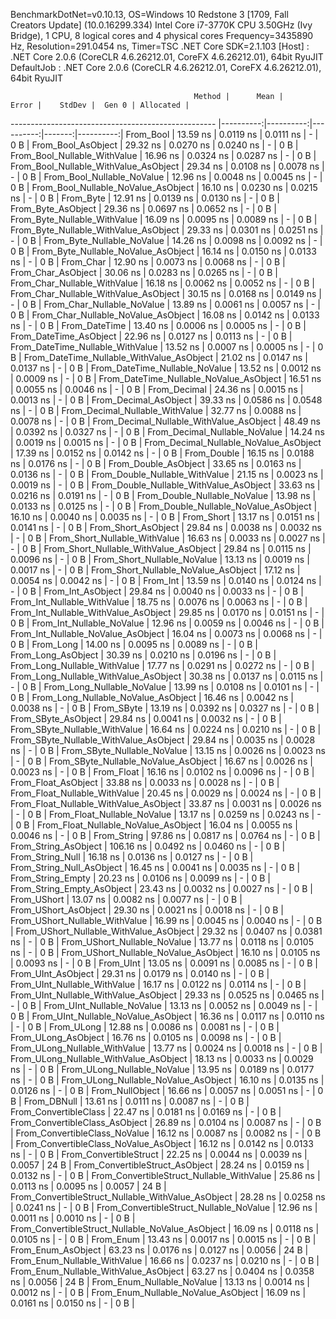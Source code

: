 
BenchmarkDotNet=v0.10.13, OS=Windows 10 Redstone 3 [1709, Fall Creators Update] (10.0.16299.334)
Intel Core i7-3770K CPU 3.50GHz (Ivy Bridge), 1 CPU, 8 logical cores and 4 physical cores
Frequency=3435890 Hz, Resolution=291.0454 ns, Timer=TSC
.NET Core SDK=2.1.103
  [Host]     : .NET Core 2.0.6 (CoreCLR 4.6.26212.01, CoreFX 4.6.26212.01), 64bit RyuJIT
  DefaultJob : .NET Core 2.0.6 (CoreCLR 4.6.26212.01, CoreFX 4.6.26212.01), 64bit RyuJIT


                                             Method |      Mean |     Error |    StdDev |  Gen 0 | Allocated |
--------------------------------------------------- |----------:|----------:|----------:|-------:|----------:|
                                          From_Bool |  13.59 ns | 0.0119 ns | 0.0111 ns |      - |       0 B |
                                 From_Bool_AsObject |  29.32 ns | 0.0270 ns | 0.0240 ns |      - |       0 B |
                       From_Bool_Nullable_WithValue |  16.96 ns | 0.0324 ns | 0.0287 ns |      - |       0 B |
              From_Bool_Nullable_WithValue_AsObject |  29.34 ns | 0.0108 ns | 0.0078 ns |      - |       0 B |
                         From_Bool_Nullable_NoValue |  12.96 ns | 0.0048 ns | 0.0045 ns |      - |       0 B |
                From_Bool_Nullable_NoValue_AsObject |  16.10 ns | 0.0230 ns | 0.0215 ns |      - |       0 B |
                                          From_Byte |  12.91 ns | 0.0139 ns | 0.0130 ns |      - |       0 B |
                                 From_Byte_AsObject |  29.36 ns | 0.0697 ns | 0.0652 ns |      - |       0 B |
                       From_Byte_Nullable_WithValue |  16.09 ns | 0.0095 ns | 0.0089 ns |      - |       0 B |
              From_Byte_Nullable_WithValue_AsObject |  29.33 ns | 0.0301 ns | 0.0251 ns |      - |       0 B |
                         From_Byte_Nullable_NoValue |  14.26 ns | 0.0098 ns | 0.0092 ns |      - |       0 B |
                From_Byte_Nullable_NoValue_AsObject |  16.14 ns | 0.0150 ns | 0.0133 ns |      - |       0 B |
                                          From_Char |  12.90 ns | 0.0073 ns | 0.0068 ns |      - |       0 B |
                                 From_Char_AsObject |  30.06 ns | 0.0283 ns | 0.0265 ns |      - |       0 B |
                       From_Char_Nullable_WithValue |  16.18 ns | 0.0062 ns | 0.0052 ns |      - |       0 B |
              From_Char_Nullable_WithValue_AsObject |  30.15 ns | 0.0168 ns | 0.0149 ns |      - |       0 B |
                         From_Char_Nullable_NoValue |  13.89 ns | 0.0061 ns | 0.0057 ns |      - |       0 B |
                From_Char_Nullable_NoValue_AsObject |  16.08 ns | 0.0142 ns | 0.0133 ns |      - |       0 B |
                                      From_DateTime |  13.40 ns | 0.0006 ns | 0.0005 ns |      - |       0 B |
                             From_DateTime_AsObject |  22.96 ns | 0.0127 ns | 0.0113 ns |      - |       0 B |
                   From_DateTime_Nullable_WithValue |  13.52 ns | 0.0007 ns | 0.0005 ns |      - |       0 B |
          From_DateTime_Nullable_WithValue_AsObject |  21.02 ns | 0.0147 ns | 0.0137 ns |      - |       0 B |
                     From_DateTime_Nullable_NoValue |  13.52 ns | 0.0012 ns | 0.0009 ns |      - |       0 B |
            From_DateTime_Nullable_NoValue_AsObject |  16.51 ns | 0.0055 ns | 0.0046 ns |      - |       0 B |
                                       From_Decimal |  24.36 ns | 0.0015 ns | 0.0013 ns |      - |       0 B |
                              From_Decimal_AsObject |  39.33 ns | 0.0586 ns | 0.0548 ns |      - |       0 B |
                    From_Decimal_Nullable_WithValue |  32.77 ns | 0.0088 ns | 0.0078 ns |      - |       0 B |
           From_Decimal_Nullable_WithValue_AsObject |  48.49 ns | 0.0392 ns | 0.0327 ns |      - |       0 B |
                      From_Decimal_Nullable_NoValue |  14.24 ns | 0.0019 ns | 0.0015 ns |      - |       0 B |
             From_Decimal_Nullable_NoValue_AsObject |  17.39 ns | 0.0152 ns | 0.0142 ns |      - |       0 B |
                                        From_Double |  16.15 ns | 0.0188 ns | 0.0176 ns |      - |       0 B |
                               From_Double_AsObject |  33.65 ns | 0.0163 ns | 0.0136 ns |      - |       0 B |
                     From_Double_Nullable_WithValue |  21.15 ns | 0.0023 ns | 0.0019 ns |      - |       0 B |
            From_Double_Nullable_WithValue_AsObject |  33.63 ns | 0.0216 ns | 0.0191 ns |      - |       0 B |
                       From_Double_Nullable_NoValue |  13.98 ns | 0.0133 ns | 0.0125 ns |      - |       0 B |
              From_Double_Nullable_NoValue_AsObject |  16.10 ns | 0.0040 ns | 0.0035 ns |      - |       0 B |
                                         From_Short |  13.17 ns | 0.0151 ns | 0.0141 ns |      - |       0 B |
                                From_Short_AsObject |  29.84 ns | 0.0038 ns | 0.0032 ns |      - |       0 B |
                      From_Short_Nullable_WithValue |  16.63 ns | 0.0033 ns | 0.0027 ns |      - |       0 B |
             From_Short_Nullable_WithValue_AsObject |  29.84 ns | 0.0115 ns | 0.0096 ns |      - |       0 B |
                        From_Short_Nullable_NoValue |  13.13 ns | 0.0019 ns | 0.0017 ns |      - |       0 B |
               From_Short_Nullable_NoValue_AsObject |  17.12 ns | 0.0054 ns | 0.0042 ns |      - |       0 B |
                                           From_Int |  13.59 ns | 0.0140 ns | 0.0124 ns |      - |       0 B |
                                  From_Int_AsObject |  29.84 ns | 0.0040 ns | 0.0033 ns |      - |       0 B |
                        From_Int_Nullable_WithValue |  18.75 ns | 0.0076 ns | 0.0063 ns |      - |       0 B |
               From_Int_Nullable_WithValue_AsObject |  29.85 ns | 0.0170 ns | 0.0151 ns |      - |       0 B |
                          From_Int_Nullable_NoValue |  12.96 ns | 0.0059 ns | 0.0046 ns |      - |       0 B |
                 From_Int_Nullable_NoValue_AsObject |  16.04 ns | 0.0073 ns | 0.0068 ns |      - |       0 B |
                                          From_Long |  14.00 ns | 0.0095 ns | 0.0089 ns |      - |       0 B |
                                 From_Long_AsObject |  30.39 ns | 0.0210 ns | 0.0196 ns |      - |       0 B |
                       From_Long_Nullable_WithValue |  17.77 ns | 0.0291 ns | 0.0272 ns |      - |       0 B |
              From_Long_Nullable_WithValue_AsObject |  30.38 ns | 0.0137 ns | 0.0115 ns |      - |       0 B |
                         From_Long_Nullable_NoValue |  13.99 ns | 0.0108 ns | 0.0101 ns |      - |       0 B |
                From_Long_Nullable_NoValue_AsObject |  16.46 ns | 0.0042 ns | 0.0038 ns |      - |       0 B |
                                         From_SByte |  13.19 ns | 0.0392 ns | 0.0327 ns |      - |       0 B |
                                From_SByte_AsObject |  29.84 ns | 0.0041 ns | 0.0032 ns |      - |       0 B |
                      From_SByte_Nullable_WithValue |  16.64 ns | 0.0224 ns | 0.0210 ns |      - |       0 B |
             From_SByte_Nullable_WithValue_AsObject |  29.84 ns | 0.0035 ns | 0.0028 ns |      - |       0 B |
                        From_SByte_Nullable_NoValue |  13.15 ns | 0.0026 ns | 0.0023 ns |      - |       0 B |
               From_SByte_Nullable_NoValue_AsObject |  16.67 ns | 0.0026 ns | 0.0023 ns |      - |       0 B |
                                         From_Float |  16.16 ns | 0.0102 ns | 0.0096 ns |      - |       0 B |
                                From_Float_AsObject |  33.88 ns | 0.0033 ns | 0.0028 ns |      - |       0 B |
                      From_Float_Nullable_WithValue |  20.45 ns | 0.0029 ns | 0.0024 ns |      - |       0 B |
             From_Float_Nullable_WithValue_AsObject |  33.87 ns | 0.0031 ns | 0.0026 ns |      - |       0 B |
                        From_Float_Nullable_NoValue |  13.17 ns | 0.0259 ns | 0.0243 ns |      - |       0 B |
               From_Float_Nullable_NoValue_AsObject |  16.04 ns | 0.0055 ns | 0.0046 ns |      - |       0 B |
                                        From_String |  97.86 ns | 0.0817 ns | 0.0764 ns |      - |       0 B |
                               From_String_AsObject | 106.16 ns | 0.0492 ns | 0.0460 ns |      - |       0 B |
                                   From_String_Null |  16.18 ns | 0.0136 ns | 0.0127 ns |      - |       0 B |
                          From_String_Null_AsObject |  16.45 ns | 0.0041 ns | 0.0035 ns |      - |       0 B |
                                  From_String_Empty |  20.23 ns | 0.0106 ns | 0.0099 ns |      - |       0 B |
                         From_String_Empty_AsObject |  23.43 ns | 0.0032 ns | 0.0027 ns |      - |       0 B |
                                        From_UShort |  13.07 ns | 0.0082 ns | 0.0077 ns |      - |       0 B |
                               From_UShort_AsObject |  29.30 ns | 0.0021 ns | 0.0018 ns |      - |       0 B |
                     From_UShort_Nullable_WithValue |  16.99 ns | 0.0045 ns | 0.0040 ns |      - |       0 B |
            From_UShort_Nullable_WithValue_AsObject |  29.32 ns | 0.0407 ns | 0.0381 ns |      - |       0 B |
                       From_UShort_Nullable_NoValue |  13.77 ns | 0.0118 ns | 0.0105 ns |      - |       0 B |
              From_UShort_Nullable_NoValue_AsObject |  16.10 ns | 0.0105 ns | 0.0093 ns |      - |       0 B |
                                          From_UInt |  13.05 ns | 0.0091 ns | 0.0085 ns |      - |       0 B |
                                 From_UInt_AsObject |  29.31 ns | 0.0179 ns | 0.0140 ns |      - |       0 B |
                       From_UInt_Nullable_WithValue |  16.17 ns | 0.0122 ns | 0.0114 ns |      - |       0 B |
              From_UInt_Nullable_WithValue_AsObject |  29.33 ns | 0.0525 ns | 0.0465 ns |      - |       0 B |
                         From_UInt_Nullable_NoValue |  13.13 ns | 0.0052 ns | 0.0049 ns |      - |       0 B |
                From_UInt_Nullable_NoValue_AsObject |  16.36 ns | 0.0117 ns | 0.0110 ns |      - |       0 B |
                                         From_ULong |  12.88 ns | 0.0086 ns | 0.0081 ns |      - |       0 B |
                                From_ULong_AsObject |  16.76 ns | 0.0105 ns | 0.0098 ns |      - |       0 B |
                      From_ULong_Nullable_WithValue |  13.77 ns | 0.0024 ns | 0.0018 ns |      - |       0 B |
             From_ULong_Nullable_WithValue_AsObject |  18.13 ns | 0.0033 ns | 0.0029 ns |      - |       0 B |
                        From_ULong_Nullable_NoValue |  13.95 ns | 0.0189 ns | 0.0177 ns |      - |       0 B |
               From_ULong_Nullable_NoValue_AsObject |  16.10 ns | 0.0135 ns | 0.0126 ns |      - |       0 B |
                                    From_NullObject |  16.66 ns | 0.0057 ns | 0.0051 ns |      - |       0 B |
                                        From_DBNull |  13.61 ns | 0.0111 ns | 0.0087 ns |      - |       0 B |
                              From_ConvertibleClass |  22.47 ns | 0.0181 ns | 0.0169 ns |      - |       0 B |
                     From_ConvertibleClass_AsObject |  26.89 ns | 0.0104 ns | 0.0087 ns |      - |       0 B |
                      From_ConvertibleClass_NoValue |  16.12 ns | 0.0087 ns | 0.0082 ns |      - |       0 B |
             From_ConvertibleClass_NoValue_AsObject |  16.12 ns | 0.0142 ns | 0.0133 ns |      - |       0 B |
                             From_ConvertibleStruct |  22.25 ns | 0.0044 ns | 0.0039 ns | 0.0057 |      24 B |
                    From_ConvertibleStruct_AsObject |  28.24 ns | 0.0159 ns | 0.0132 ns |      - |       0 B |
          From_ConvertibleStruct_Nullable_WithValue |  25.86 ns | 0.0113 ns | 0.0095 ns | 0.0057 |      24 B |
 From_ConvertibleStruct_Nullable_WithValue_AsObject |  28.28 ns | 0.0258 ns | 0.0241 ns |      - |       0 B |
            From_ConvertibleStruct_Nullable_NoValue |  12.96 ns | 0.0011 ns | 0.0010 ns |      - |       0 B |
   From_ConvertibleStruct_Nullable_NoValue_AsObject |  16.09 ns | 0.0118 ns | 0.0105 ns |      - |       0 B |
                                          From_Enum |  13.43 ns | 0.0017 ns | 0.0015 ns |      - |       0 B |
                                 From_Enum_AsObject |  63.23 ns | 0.0176 ns | 0.0127 ns | 0.0056 |      24 B |
                       From_Enum_Nullable_WithValue |  16.66 ns | 0.0237 ns | 0.0210 ns |      - |       0 B |
              From_Enum_Nullable_WithValue_AsObject |  63.27 ns | 0.0404 ns | 0.0358 ns | 0.0056 |      24 B |
                         From_Enum_Nullable_NoValue |  13.13 ns | 0.0014 ns | 0.0012 ns |      - |       0 B |
                From_Enum_Nullable_NoValue_AsObject |  16.09 ns | 0.0161 ns | 0.0150 ns |      - |       0 B |

